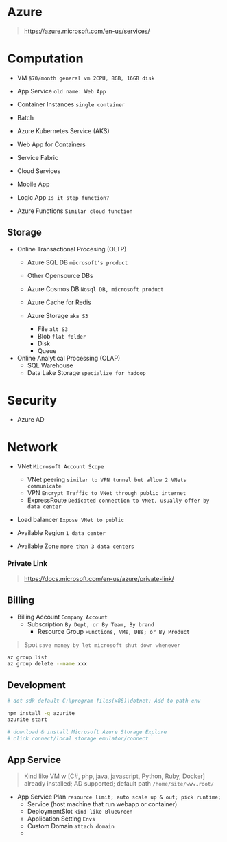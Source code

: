 # Azure
> https://azure.microsoft.com/en-us/services/

# Computation
- VM `$70/month general vm 2CPU, 8GB, 16GB disk`
- App Service `old name: Web App`
- Container Instances `single container`
- Batch
- Azure Kubernetes Service (AKS)
- Web App for Containers

- Service Fabric
- Cloud Services
- Mobile App

- Logic App `Is it step function?`
- Azure Functions `Similar cloud function`

## Storage
- Online Transactional Procesing (OLTP)
  - Azure SQL DB `microsoft's product`
  - Other Opensource DBs

  - Azure Cosmos DB `Nosql DB, microsoft product`
  - Azure Cache for Redis

  - Azure Storage `aka S3`
    - File `alt S3`
    - Blob `flat folder`
    - Disk
    - Queue
- Online Analytical Processing (OLAP)
  - SQL Warehouse
  - Data Lake Storage `specialize for hadoop`

# Security
- Azure AD

# Network
- VNet `Microsoft Account Scope`
  - VNet peering `similar to VPN tunnel but allow 2 VNets communicate`
  - VPN `Encrypt Traffic to VNet through public internet`
  - ExpressRoute `Dedicated connection to VNet, usually offer by data center`
- Load balancer `Expose VNet to public`

- Available Region `1 data center`
- Available Zone `more than 3 data centers`

### Private Link
> https://docs.microsoft.com/en-us/azure/private-link/


## Billing
- Billing Account `Company Account`
  - Subscription `By Dept, or By Team, By brand`
    - Resource Group `Functions, VMs, DBs; or By Product `

> Spot `save money by let microsoft shut down whenever`

```bash
az group list 
az group delete --name xxx
```

## Development
```bash
# dot sdk default C:\program files(x86)\dotnet; Add to path env

npm install -g azurite
azurite start

# download & install Microsoft Azure Storage Explore
# click connect/local storage emulator/connect
```

## App Service
> Kind like VM w [C#, php, java, javascript, Python, Ruby, Docker] already installed; AD supported; default path `/home/site/www.root/`

- App Service Plan `resource limit; auto scale up & out; pick runtime;`
  - Service (host machine that run webapp or container)
  - DeploymentSlot `kind like BlueGreen`
  - Application Setting `Envs`
  - Custom Domain  `attach domain`
  - 